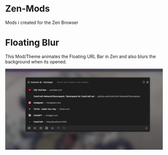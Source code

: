 # Zen-Mods
Mods i created for the Zen Browser

# Floating Blur

This Mod/Theme animates the Floating URL Bar in Zen and also blurs the background when its opened.


<img>![Example Image](./assets/floating-blur.png)</img>